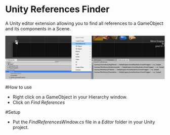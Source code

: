 # Unity References Finder
A Unity editor extension allowing you to find all references to a GameObject and its components in a Scene.

<img src="https://raw.githubusercontent.com/MrNothing/Unity-References-Finder/master/unknown.png" width="800">

#How to use
- Right click on a GameObject in your Hierarchy window.
- Click on *Find References*

#Setup
- Put the *FindReferencesWindow.cs* file in a *Editor* folder in your Unity project.
